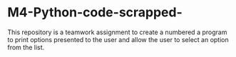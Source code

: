 # M4-Python-code-scrapped-
This repository is a teamwork assignment to create a numbered a program to print options presented to the user and allow the user to select an option from the list.

